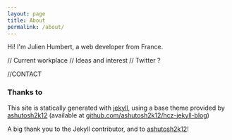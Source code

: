 ```yaml
---
layout: page
title: About
permalink: /about/
---
```


Hi! I'm Julien Humbert, a web developer from France.

// Current workplace
// Ideas and interest
// Twitter ? 

//CONTACT




### Thanks to
This site is statically generated with [jekyll](https://github.com/jekyll/jekyll), using a base theme provided by [ashutosh2k12](https://github.com/ashutosh2k12) (available at [github.com/ashutosh2k12/hcz-jekyll-blog](https://github.com/ashutosh2k12/hcz-jekyll-blog))

A big thank you to the Jekyll contributor, and to [ashutosh2k12](https://github.com/ashutosh2k12)!
